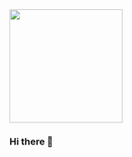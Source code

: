 <img align="center" src="https://i.pinimg.com/originals/e4/26/70/e426702edf874b181aced1e2fa5c6cde.gif" height="200" />

### Hi there 👋

<!--
**donmarx/donmarx** is a ✨ _special_ ✨ repository because its `README.md` (this file) appears on your GitHub profile.

Here are some ideas to get you started:

- 🔭 I’m currently working on ...
- 🌱 I’m currently learning ...
- 👯 I’m looking to collaborate on ...
- 🤔 I’m looking for help with ...
- 💬 Ask me about ...
- 📫 How to reach me: ...
- 😄 Pronouns: ...
- ⚡ Fun fact: ...
-->
